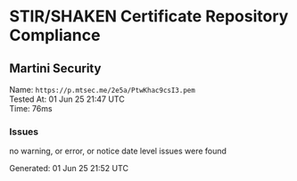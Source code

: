# STIR/SHAKEN Certificate Repository Compliance

## Martini Security

Name: `https://p.mtsec.me/2e5a/PtwKhac9csI3.pem`\
Tested At: 01 Jun 25 21:47 UTC\
Time: 76ms

### Issues

no warning, or error, or notice date level issues were found

Generated: 01 Jun 25 21:52 UTC